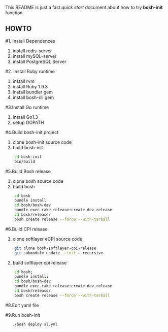 This README is just a fast *quick start* document about how to try **bosh-init** function.

HOWTO
--------------
#1. Install Dependences
1.  install redis-server
2.  install mySQL-server
3.  install PostgreSQL Server

#2. Install Ruby runtime
1.  install rvm
2.  install Ruby 1.9.3
3.  install bundler gem
4.  install bosh-cli gem

#3.Install Go runtime
1. install Go1.3
2. setup GOPATH

#4.Build bosh-init project
1. clone bosh-init source code
2. build bosh-init
```bash
    cd bosh-init
    bin/build
```

#5.Build Bosh release
1. clone bosh source code
2. build bosh
```bash
    cd bosh
    bundle install
    cd bosh/bosh-dev
    bundle exec rake release:create_dev_release
    cd bosh/release/
    bosh create release --force --with-tarball
```

#6.Build CPI release
1. clone softlayer eCPI source code
```bash
    git clone bosh-softlayer-cpi-release 
    git submodule update --init —-recursive
```

2. build softlayer cpi release
```bash
    cd bosh;
    bundle install;
    cd bosh/bosh-dev
    bundle exec rake release:create_dev_release
    cd bosh/release/
    bosh create release --force --with-tarball
```


#8.Edit yaml file 

#9.Run bosh-init
```bash
   ./bosh deploy sl.yml
```
